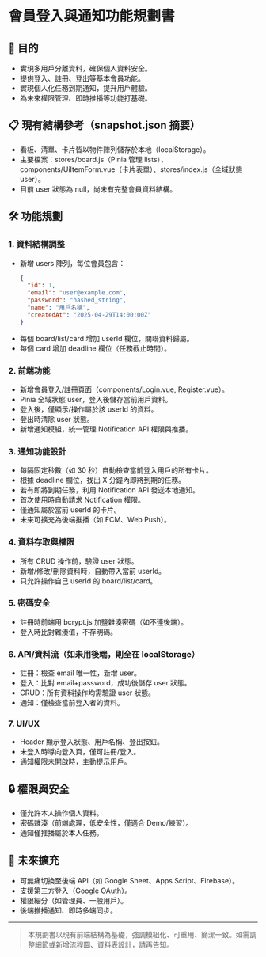 # 會員登入與通知功能規劃書

## 🎯 目的
- 實現多用戶分離資料，確保個人資料安全。
- 提供登入、註冊、登出等基本會員功能。
- 實現個人化任務到期通知，提升用戶體驗。
- 為未來權限管理、即時推播等功能打基礎。

## 📋 現有結構參考（snapshot.json 摘要）
- 看板、清單、卡片皆以物件陣列儲存於本地（localStorage）。
- 主要檔案：stores/board.js（Pinia 管理 lists）、components/UiItemForm.vue（卡片表單）、stores/index.js（全域狀態 user）。
- 目前 user 狀態為 null，尚未有完整會員資料結構。

## 🛠️ 功能規劃

### 1. 資料結構調整
- 新增 users 陣列，每位會員包含：
  ```json
  {
    "id": 1,
    "email": "user@example.com",
    "password": "hashed_string",
    "name": "用戶名稱",
    "createdAt": "2025-04-29T14:00:00Z"
  }
  ```
- 每個 board/list/card 增加 userId 欄位，關聯資料歸屬。
- 每個 card 增加 deadline 欄位（任務截止時間）。

### 2. 前端功能
- 新增會員登入/註冊頁面（components/Login.vue, Register.vue）。
- Pinia 全域狀態 user，登入後儲存當前用戶資料。
- 登入後，僅顯示/操作屬於該 userId 的資料。
- 登出時清除 user 狀態。
- 新增通知模組，統一管理 Notification API 權限與推播。

### 3. 通知功能設計
- 每隔固定秒數（如 30 秒）自動檢查當前登入用戶的所有卡片。
- 根據 deadline 欄位，找出 X 分鐘內即將到期的任務。
- 若有即將到期任務，利用 Notification API 發送本地通知。
- 首次使用時自動請求 Notification 權限。
- 僅通知屬於當前 userId 的卡片。
- 未來可擴充為後端推播（如 FCM、Web Push）。

### 4. 資料存取與權限
- 所有 CRUD 操作前，驗證 user 狀態。
- 新增/修改/刪除資料時，自動帶入當前 userId。
- 只允許操作自己 userId 的 board/list/card。

### 5. 密碼安全
- 註冊時前端用 bcrypt.js 加鹽雜湊密碼（如不連後端）。
- 登入時比對雜湊值，不存明碼。

### 6. API/資料流（如未用後端，則全在 localStorage）
- 註冊：檢查 email 唯一性，新增 user。
- 登入：比對 email+password，成功後儲存 user 狀態。
- CRUD：所有資料操作均需驗證 user 狀態。
- 通知：僅檢查當前登入者的資料。

### 7. UI/UX
- Header 顯示登入狀態、用戶名稱、登出按鈕。
- 未登入時導向登入頁，僅可註冊/登入。
- 通知權限未開啟時，主動提示用戶。

## 🔒 權限與安全
- 僅允許本人操作個人資料。
- 密碼雜湊（前端處理，低安全性，僅適合 Demo/練習）。
- 通知僅推播屬於本人任務。

## 🔮 未來擴充
- 可無痛切換至後端 API（如 Google Sheet、Apps Script、Firebase）。
- 支援第三方登入（Google OAuth）。
- 權限細分（如管理員、一般用戶）。
- 後端推播通知、即時多端同步。

---

> 本規劃書以現有前端結構為基礎，強調模組化、可重用、簡潔一致。如需調整細節或新增流程圖、資料表設計，請再告知。
